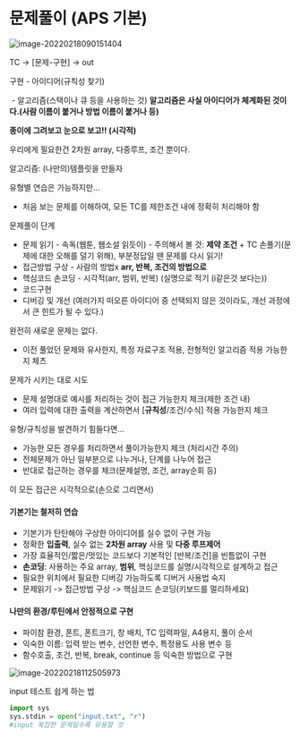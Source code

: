 # 문제풀이 (APS 기본)

![image-20220218090151404](C:\Users\1004r\AppData\Roaming\Typora\typora-user-images\image-20220218090151404.png)

TC -> [문제-구현] -> out

구현 - 아이디어(규칙성 찾기)

​		 - 알고리즘(스택이나 큐 등을 사용하는 것) **알고리즘은 사실 아이디어가 체계화된 것이다.(사람 이름이 붙거나 방법 이름이 붙거나 등)**

**종이에 그려보고 눈으로 보고!! (시각적)**

우리에게 필요한건 2차원 array, 다중루프, 조건 뿐이다.

알고리즘: (나만의)템플릿을 만들자



유형별 연습은 가능하지만...

- 처음 보는 문제를 이해하여, 모든 TC를 제한조건 내에 정확히 처리해야 함

문제풀이 단계

- 문제 읽기 - 속독(웹툰, 웹소설 읽듯이) - 주의해서 볼 것: **제약 조건** + TC 손풀기(문제에 대한 오해를 덜기 위해), 부분정답일 땐 문제를 다시 읽기!
- 접근방법 구상 - 사람의 방법x **arr, 반복, 조건의 방법으로**
- 핵심코드 손코딩 - 시각적(arr, 범위, 반복) (실명으로 적기 (i같은것 보다는))
- 코드구현
- 디버깅 및 개선 (여러가지 떠오른 아이디어 중 선택되지 않은 것이라도, 개선 과정에서 큰 힌트가 될 수 있다.)



완전히 새로운 문제는 없다.

- 이전 풀었던 문제와 유사한지, 특정 자료구조 적용, 전형적인 알고리즘 적용 가능한지 체츠

문제가 시키는 대로 시도

- 문제 설명대로 예시를 처리하는 것이 접근 가능한지 체크(제한 조건 내)
- 여러 입력에 대한 출력을 계산하면서 [**규칙성**/조건/수식] 적용 가능한지 체크

유형/규칙성을 발견하기 힘들다면...

- 가능한 모든 경우를 처리하면서 풀이가능한지 체크 (처리시간 주의)
- 전체문제가 아닌 일부분으로 나누거나, 단계를 나누어 접근
- 반대로 접근하는 경우를 체크(문제설명, 조건, array순회 등)

이 모든 접근은 시각적으로(손으로 그리면서)



#### 기본기는 철저히 연습

- 기본기가 탄탄해야 구상한 아이디어를 실수 없이 구현 가능
- 정확한 **입출력**, 실수 없는 **2차원 array** 사용 및 **다중 루프제어**
- 가장 효율적인/짧은/멋있는 코드보다 기본적인 [반복/조건]을 빈틈없이 구현
- **손코딩**: 사용하는 주요 array, **범위**, 핵심코드를 실명/시각적으로 설계하고 접근
- 필요한 위치에서 필요한 디버깅 가능하도록 디버거 사용법 숙지
- 문제읽기 -> 접근방법 구상 -> 핵심코드 손코딩(키보드를 멀리하세요)



#### 나만의 환경/루틴에서 안정적으로 구현

- 파이참 환경, 폰트, 폰트크기, 창 배치, TC 입력파일, A4용지, 풀이 순서
- 익숙한 이름: 입력 받는 변수, 선언한 변수, 특정용도 사용 변수 등
- 함수호출, 조건, 반복, break, continue 등 익숙한 방법으로 구현



![image-20220218112505973](C:\Users\1004r\AppData\Roaming\Typora\typora-user-images\image-20220218112505973.png)

input 테스트 쉽게 하는 법

```python
import sys
sys.stdin = open("input.txt", "r")
#input 복잡한 문제일수록 유용할 것
```

